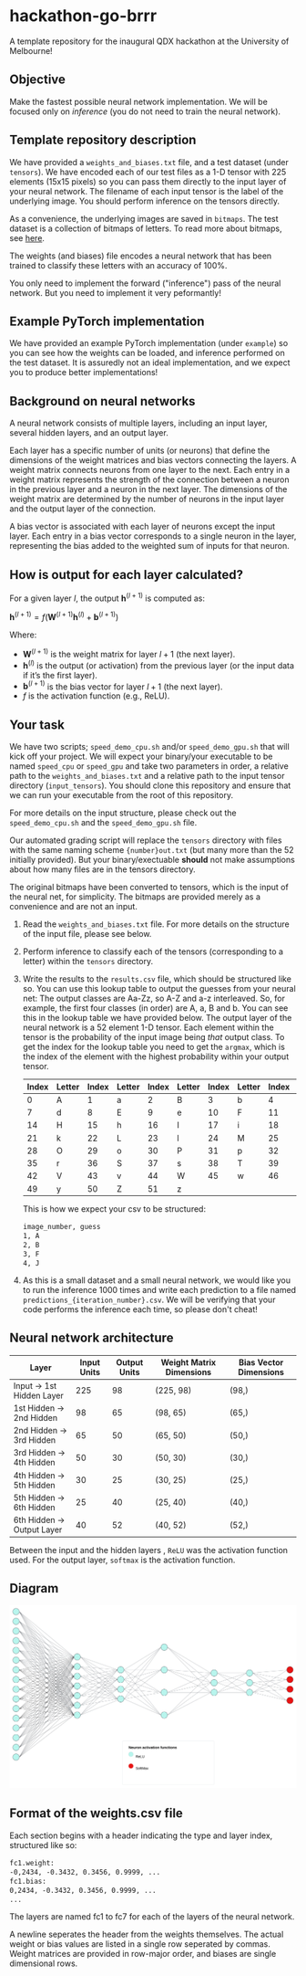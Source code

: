 # hackathon-go-brrr
A template repository for the inaugural QDX hackathon at the University of Melbourne!

## Objective
Make the fastest possible neural network implementation.
We will be focused only on *inference* (you do not need to train the neural network).

## Template repository description
We have provided a `weights_and_biases.txt` file, and a test dataset (under `tensors`). 
We have encoded each of our test files as a 1-D tensor with 225 elements (15x15 pixels) so you can pass them directly to the input layer of your neural network. The filename of each input tensor is the label of the underlying image.
You should perform inference on the tensors directly.

As a convenience, the underlying images are saved in `bitmaps`. The test dataset is a collection of bitmaps of letters.
To read more about bitmaps, see [here](https://en.wikipedia.org/wiki/Bitmap).

The weights (and biases) file encodes a neural network that has been trained to classify these letters with an accuracy of 100%.

You only need to implement the forward ("inference") pass of the neural network. But you need to implement it very peformantly!

## Example PyTorch implementation
We have provided an example PyTorch implementation (under `example`) so you can see how the weights can be loaded, and inference performed on the test dataset. It is assuredly not an ideal implementation, and we expect you to produce better implementations!

## Background on neural networks

A neural network consists of multiple layers, including an input layer, several hidden layers, and an output layer.

Each layer has a specific number of units (or neurons) that define the dimensions of the weight matrices and bias vectors connecting the layers.
A weight matrix connects neurons from one layer to the next.
Each entry in a weight matrix represents the strength of the connection between a neuron in the previous layer and a neuron in the next layer.
The dimensions of the weight matrix are determined by the number of neurons in the input layer and the output layer of the connection.

A bias vector is associated with each layer of neurons except the input layer.
Each entry in a bias vector corresponds to a single neuron in the layer, representing the bias added to the weighted sum of inputs for that neuron.

## How is output for each layer calculated?
For a given layer $l$, the output $\mathbf{h}^{(l+1)}$ is computed as:

$\mathbf{h}^{(l+1)} = f(\mathbf{W}^{(l+1)} \mathbf{h}^{(l)} + \mathbf{b}^{(l+1)})$

Where:

- $\mathbf{W}^{(l+1)}$ is the weight matrix for layer $l + 1$ (the next layer).
- $\mathbf{h}^{(l)}$ is the output (or activation) from the previous layer (or the input data if it’s the first layer).
- $\mathbf{b}^{(l + 1)}$ is the bias vector for layer $l + 1$ (the next layer).
- $f$ is the activation function (e.g., ReLU).

## Your task

 We have two scripts; `speed_demo_cpu.sh` and/or `speed_demo_gpu.sh` that will kick off your project. We will expect your binary/your executable to be named `speed_cpu` or `speed_gpu` and take two parameters in order, a relative path to the `weights_and_biases.txt` and a relative path to the input tensor directory (`input_tensors`). You should clone this repository and ensure that we can run your executable from the root of this repository.

 For more details on the input structure, please check out the `speed_demo_cpu.sh` and the `speed_demo_gpu.sh` file.

Our automated grading script will replace the `tensors` directory with files with the same naming scheme `{number}out.txt` (but many more than the 52 initially provided). But your binary/exectuable **should** not make assumptions about how many files are in the tensors directory.

The original bitmaps have been converted to tensors, which is the input of the neural net, for simplicity. The bitmaps are provided merely as a convenience and are not an input.

1. Read the `weights_and_biases.txt` file. For more details on the structure of the input file, please see below.

2. Perform inference to classify each of the tensors (corresponding to a letter) within the `tensors` directory.

3. Write the results to the `results.csv` file, which should be structured like so. 
You can use this lookup table to output the guesses from your neural net:
The output classes are Aa-Zz, so A-Z and a-z interleaved. So, for example, the first four classes (in order) are A, a, B and b. You can see this in the lookup table we have provided below.
The output layer of the neural network is a 52 element 1-D tensor. Each element within the tensor is the probability of the input image being
*that* output class. To get the index for the lookup table you need to get the `argmax`, which is the index of the element with the highest probability within your output tensor.
    
    | Index | Letter | Index | Letter | Index | Letter | Index | Letter | Index | Letter | Index | Letter | Index | Letter |
    |-------|--------|-------|--------|-------|--------|-------|--------|-------|--------|-------|--------|-------|--------|
    | 0     | A      | 1     | a      | 2     | B      | 3     | b      | 4     | C      | 5     | c      | 6     | D      |
    | 7     | d      | 8     | E      | 9     | e      | 10    | F      | 11    | f      | 12    | G      | 13    | g      |
    | 14    | H      | 15    | h      | 16    | I      | 17    | i      | 18    | J      | 19    | j      | 20    | K      |
    | 21    | k      | 22    | L      | 23    | l      | 24    | M      | 25    | m      | 26    | N      | 27    | n      |
    | 28    | O      | 29    | o      | 30    | P      | 31    | p      | 32    | Q      | 33    | q      | 34    | R      |
    | 35    | r      | 36    | S      | 37    | s      | 38    | T      | 39    | t      | 40    | U      | 41    | u      |
    | 42    | V      | 43    | v      | 44    | W      | 45    | w      | 46    | X      | 47    | x      | 48    | Y      |
    | 49    | y      | 50    | Z      | 51    | z      |

    This is how we expect your csv to be structured:
    ```csv
    image_number, guess
    1, A
    2, B
    3, F
    4, J
    ```

4. As this is a small dataset and a small neural network, we would like you to run the inference 1000 times and write each prediction to a file named `predictions_{iteration_number}.csv`. We will be verifying that your code performs the inference each time, so please don't cheat!

## Neural network architecture

| Layer                          | Input Units | Output Units | Weight Matrix Dimensions | Bias Vector Dimensions |
|--------------------------------|-------------|--------------|--------------------------|------------------------|
| Input -> 1st Hidden Layer    | 225         | 98           | (225, 98)                | (98,)                  |
| 1st Hidden -> 2nd Hidden  | 98          | 65           | (98, 65)                 | (65,)                  |
| 2nd Hidden -> 3rd Hidden  | 65          | 50           | (65, 50)                 | (50,)                  |
| 3rd Hidden -> 4th Hidden  | 50          | 30           | (50, 30)                 | (30,)                  |
| 4th Hidden -> 5th Hidden  | 30          | 25           | (30, 25)                 | (25,)                  |
| 5th Hidden -> 6th Hidden   | 25          | 40           | (25, 40)                 | (40,)                  |
| 6th Hidden -> Output Layer   | 40          | 52           | (40, 52)                 | (52,)                  |

Between the input and the hidden layers
, `ReLU` was the activation function used.
For the output
 layer, `softmax` is the activation function.

## Diagram
![Sample Image](./neural_network_diagram.png)


## Format of the weights.csv file

Each section begins with a header indicating the type and layer index, structured like
so:
```
fc1.weight:
-0,2434, -0.3432, 0.3456, 0.9999, ...
fc1.bias:
0,2434, -0.3432, 0.3456, 0.9999, ...
...
```
The layers are named fc1 to fc7 for each of the layers of the neural network.

A newline seperates the header from the weights themselves. The actual weight or bias values are listed in a single row seperated by commas. Weight matrices are provided in row-major order, and biases are single dimensional rows.

